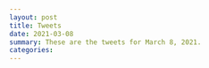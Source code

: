```yaml
---
layout: post
title: Tweets
date: 2021-03-08
summary: These are the tweets for March 8, 2021.
categories:
---
```


